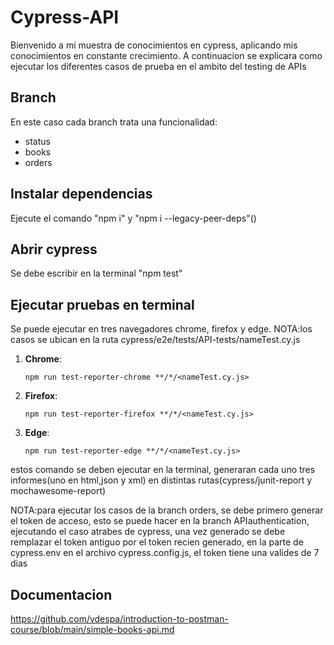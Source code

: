 # Cypress-API
Bienvenido a mi muestra de conocimientos en cypress, aplicando mis conocimientos en constante crecimiento.
A continuacion se explicara como ejecutar los diferentes casos de prueba en el ambito del testing de APIs

## Branch

En este caso cada branch trata una funcionalidad:
* status
* books
* orders

## Instalar dependencias

Ejecute el comando "npm i" y "npm i --legacy-peer-deps"()

## Abrir cypress

Se debe escribir en la terminal "npm test"

## Ejecutar pruebas en terminal
Se puede ejecutar en tres navegadores chrome, firefox y edge.
NOTA:los casos se ubican en la ruta cypress/e2e/tests/API-tests/nameTest.cy.js

1. **Chrome**:
    ```
    npm run test-reporter-chrome **/*/<nameTest.cy.js>
    ````
2. **Firefox**:
    ```
    npm run test-reporter-firefox **/*/<nameTest.cy.js>
    ````    
3. **Edge**:
    ```
    npm run test-reporter-edge **/*/<nameTest.cy.js>
    ````

estos comando se deben ejecutar en la terminal, generaran cada uno tres informes(uno en html,json y xml) en distintas rutas(cypress/junit-report y mochawesome-report)

NOTA:para ejecutar los casos de la branch orders, se debe primero generar el token de acceso, esto se puede hacer en la branch APIauthentication, ejecutando el caso atrabes de cypress, una vez generado se debe remplazar el token antiguo por el token recien generado, en la parte de cypress.env en el archivo cypress.config.js, el token tiene una valides de 7 dias

## Documentacion

https://github.com/vdespa/introduction-to-postman-course/blob/main/simple-books-api.md